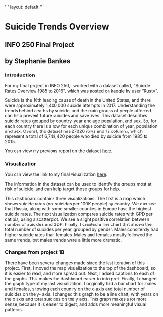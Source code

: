 '''
layout: default
'''

# Suicide Trends Overview
## INFO 250 Final Project
## by Stephanie Bankes


### Introduction
For my final project in INFO 250, I worked with a dataset called, "Suicide Rates Overview 1985 to 2016", which was posted on kaggle by user "Rusty". 

Suicide is the 10th leading cause of death in the United States, and there were approximately 1,400,000 suicide attempts in 2017. Understanding the trends behind deaths by suicide, and the main groups of people affected can help prevent future suicides and save lives.
This dataset describes suicide rates grouped by country, year and age population, and sex. So, for each country there is a row for each unique combination of year, population and sex.
 Overall, the dataset has 27820 rows and 12 columns, which represent a total of 6,748,420 people who died by suicide from 1985 to 2015.
 
 You can view my previous report on the dataset [here](https://github.com/sebankes/INFO_250_Final/blob/master/Info_250_Final_2A.ipynb).

### Visualization

You can view the link to my final visualization [here](https://public.tableau.com/profile/stephanie7608#!/vizhome/StephanieBankes_INFO250Final/SuicideTrends?publish=yes).

The information in the dataset can be used to identify the groups most at risk of suicide, and can help target those groups for help. 

This dashboard contains three visualizations. The first is a map which shows suicide rates (no. suicides per 100K people) by country. We can see that Russia, along with some smaller counties in Europe have the highest suicide rates. The next visualization compares suicide rates with GPD per catipia, using a scatterplot. We see a slight positive correlation between number of suicides and GDP. Finally, I created a line chart that shows the total number of suicides per year, grouped by gender. Males consitently had higher suicide rates than females. Males and females mostly followed the same trends, but males trends were a little more dramatic. 

### Changes from project 1B

There have been several changes made since the last iteration of this project. First, I moved the map visualization to the top of the dashboard, so it is easier to read, and more spread out. Next, I added captions to each of the graphs. This makes the dashboard easier to interpret. Finally, I changed the graph type of my last visualization. I originally had a bar chart for males and females, showing each country on the x-axis and total number of suicides on the y- axis. I changed this graph to be a line chart, with years on the x axis and total suicides on the y axis. This graph makes a lot more sense, because it is easier to digest, and adds more meaningful visual patterns. 


